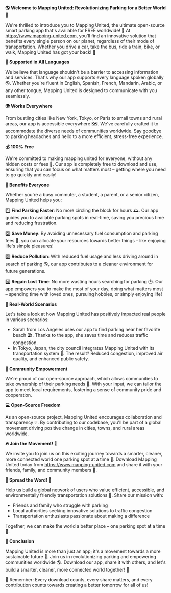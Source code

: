 **🌎 Welcome to Mapping United: Revolutionizing Parking for a Better World 🌈**

We're thrilled to introduce you to Mapping United, the ultimate open-source smart parking app that's available for FREE worldwide! 🤩 At https://www.mapping-united.com, you'll find an innovative solution that benefits every single person on our planet, regardless of their mode of transportation. Whether you drive a car, take the bus, ride a train, bike, or walk, Mapping United has got your back! 👫

**💬 Supported in All Languages**

We believe that language shouldn't be a barrier to accessing information and services. That's why our app supports every language spoken globally 🌎. Whether you're fluent in English, Spanish, French, Mandarin, Arabic, or any other tongue, Mapping United is designed to communicate with you seamlessly.

**🌍 Works Everywhere**

From bustling cities like New York, Tokyo, or Paris to small towns and rural areas, our app is accessible everywhere 🗺️. We've carefully crafted it to accommodate the diverse needs of communities worldwide. Say goodbye to parking headaches and hello to a more efficient, stress-free experience.

**💰 100% Free**

We're committed to making mapping united for everyone, without any hidden costs or fees 💸. Our app is completely free to download and use, ensuring that you can focus on what matters most – getting where you need to go quickly and easily!

**👥 Benefits Everyone**

Whether you're a busy commuter, a student, a parent, or a senior citizen, Mapping United helps you:

1️⃣ **Find Parking Faster**: No more circling the block for hours 🕰️. Our app guides you to available parking spots in real-time, saving you precious time and reducing frustration.

2️⃣ **Save Money**: By avoiding unnecessary fuel consumption and parking fees 💸, you can allocate your resources towards better things – like enjoying life's simple pleasures!

3️⃣ **Reduce Pollution**: With reduced fuel usage and less driving around in search of parking 🌎, our app contributes to a cleaner environment for future generations.

4️⃣ **Regain Lost Time**: No more wasting hours searching for parking 🕒. Our app empowers you to make the most of your day, doing what matters most – spending time with loved ones, pursuing hobbies, or simply enjoying life!

**🌈 Real-World Scenarios**

Let's take a look at how Mapping United has positively impacted real people in various scenarios:

* Sarah from Los Angeles uses our app to find parking near her favorite beach 🏖️. Thanks to the app, she saves time and reduces traffic congestion.
* In Tokyo, Japan, the city council integrates Mapping United with its transportation system 🚂. The result? Reduced congestion, improved air quality, and enhanced public safety.

**🌟 Community Empowerment**

We're proud of our open-source approach, which allows communities to take ownership of their parking needs 🙏. With your input, we can tailor the app to meet local requirements, fostering a sense of community pride and cooperation.

**💻 Open-Source Freedom**

As an open-source project, Mapping United encourages collaboration and transparency 💡. By contributing to our codebase, you'll be part of a global movement driving positive change in cities, towns, and rural areas worldwide.

**🔥 Join the Movement! 🌟**

We invite you to join us on this exciting journey towards a smarter, cleaner, more connected world one parking spot at a time 🔑. Download Mapping United today from https://www.mapping-united.com and share it with your friends, family, and community members 🤝.

**💬 Spread the Word! 💬**

Help us build a global network of users who value efficient, accessible, and environmentally friendly transportation solutions 💚. Share our mission with:

* Friends and family who struggle with parking
* Local authorities seeking innovative solutions to traffic congestion
* Transportation enthusiasts passionate about making a difference

Together, we can make the world a better place – one parking spot at a time 🌈.

**🎉 Conclusion**

Mapping United is more than just an app; it's a movement towards a more sustainable future 🌟. Join us in revolutionizing parking and empowering communities worldwide 🌎. Download our app, share it with others, and let's build a smarter, cleaner, more connected world together! 🔑

💬 Remember: Every download counts, every share matters, and every contribution counts towards creating a better tomorrow for all of us!